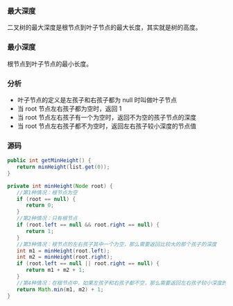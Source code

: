 
### 最大深度

二叉树的最大深度是根节点到叶子节点的最大长度，其实就是树的高度。

### 最小深度

根节点到叶子节点的最小长度。

### 分析

- 叶子节点的定义是左孩子和右孩子都为 null 时叫做叶子节点
- 当 root 节点左右孩子都为空时，返回 1
- 当 root 节点左右孩子有一个为空时，返回不为空的孩子节点的深度
- 当 root 节点左右孩子都不为空时，返回左右孩子较小深度的节点值

### 源码

```java
public int getMinHeight() {
   return minHeight(list.get(0));
}

private int minHeight(Node root) {
   //第1种情况：根节点为空
   if (root == null) {
      return 0;
   }
   //第2种情况：只有根节点
   if (root.left == null && root.right == null) {
      return 1;
   }
   //第3种情况：根节点的左右孩子其中一个为空，那么需要返回比较大的那个孩子的深度
   int m1 = minHeight(root.left);
   int m2 = minHeight(root.right);
   if (root.left == null || root.right == null) {
      return m1 + m2 + 1;
   }
   //第4种情况：在根节点中，如果左孩子和右孩子都不空，那么需要返回左右孩子较小深度的值
   return Math.min(m1, m2) + 1;
}
```
